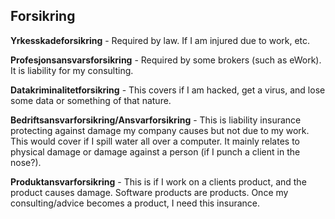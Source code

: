 ## Forsikring

​**Yrkesskadeforsikring**​ - Required by law. If I am injured due to work, etc.

​**Profesjonsansvarsforsikring**​ - Required by some brokers (such as eWork). It is liability for my consulting.

**Datakriminalitetforsikring** - This covers if I am hacked, get a virus, and lose some data or something of that nature.

**​Bedriftsansvarforsikring/Ansvarforsikring** - This is liability insurance protecting against damage my company causes but not due to my work. This would cover if I spill water all over a computer. It mainly relates to physical damage or damage against a person (if I punch a client in the nose?).

​**Produktansvarforsikring** - This is if I work on a clients product, and the product causes damage. Software products are products. Once my consulting/advice becomes a product, I need this insurance.
